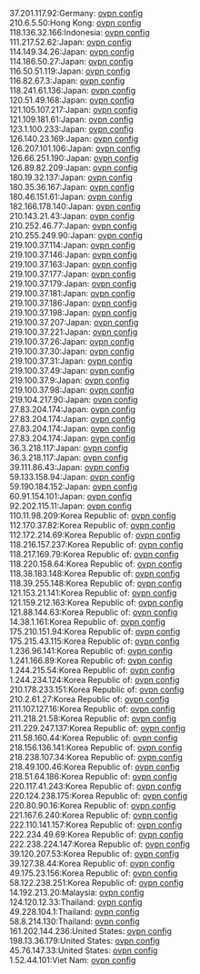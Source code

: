 37.201.117.92:Germany: [ovpn config](vpn/37_201_117_92.ovpn)  
210.6.5.50:Hong Kong: [ovpn config](vpn/210_6_5_50.ovpn)  
118.136.32.166:Indonesia: [ovpn config](vpn/118_136_32_166.ovpn)  
111.217.52.62:Japan: [ovpn config](vpn/111_217_52_62.ovpn)  
114.149.34.26:Japan: [ovpn config](vpn/114_149_34_26.ovpn)  
114.186.50.27:Japan: [ovpn config](vpn/114_186_50_27.ovpn)  
116.50.51.119:Japan: [ovpn config](vpn/116_50_51_119.ovpn)  
116.82.67.3:Japan: [ovpn config](vpn/116_82_67_3.ovpn)  
118.241.61.136:Japan: [ovpn config](vpn/118_241_61_136.ovpn)  
120.51.49.168:Japan: [ovpn config](vpn/120_51_49_168.ovpn)  
121.105.107.217:Japan: [ovpn config](vpn/121_105_107_217.ovpn)  
121.109.181.61:Japan: [ovpn config](vpn/121_109_181_61.ovpn)  
123.1.100.233:Japan: [ovpn config](vpn/123_1_100_233.ovpn)  
126.140.23.169:Japan: [ovpn config](vpn/126_140_23_169.ovpn)  
126.207.101.106:Japan: [ovpn config](vpn/126_207_101_106.ovpn)  
126.66.251.190:Japan: [ovpn config](vpn/126_66_251_190.ovpn)  
126.89.82.209:Japan: [ovpn config](vpn/126_89_82_209.ovpn)  
180.19.32.137:Japan: [ovpn config](vpn/180_19_32_137.ovpn)  
180.35.36.167:Japan: [ovpn config](vpn/180_35_36_167.ovpn)  
180.46.151.61:Japan: [ovpn config](vpn/180_46_151_61.ovpn)  
182.166.178.140:Japan: [ovpn config](vpn/182_166_178_140.ovpn)  
210.143.21.43:Japan: [ovpn config](vpn/210_143_21_43.ovpn)  
210.252.46.77:Japan: [ovpn config](vpn/210_252_46_77.ovpn)  
210.255.249.90:Japan: [ovpn config](vpn/210_255_249_90.ovpn)  
219.100.37.114:Japan: [ovpn config](vpn/219_100_37_114.ovpn)  
219.100.37.146:Japan: [ovpn config](vpn/219_100_37_146.ovpn)  
219.100.37.163:Japan: [ovpn config](vpn/219_100_37_163.ovpn)  
219.100.37.177:Japan: [ovpn config](vpn/219_100_37_177.ovpn)  
219.100.37.179:Japan: [ovpn config](vpn/219_100_37_179.ovpn)  
219.100.37.181:Japan: [ovpn config](vpn/219_100_37_181.ovpn)  
219.100.37.186:Japan: [ovpn config](vpn/219_100_37_186.ovpn)  
219.100.37.198:Japan: [ovpn config](vpn/219_100_37_198.ovpn)  
219.100.37.207:Japan: [ovpn config](vpn/219_100_37_207.ovpn)  
219.100.37.221:Japan: [ovpn config](vpn/219_100_37_221.ovpn)  
219.100.37.26:Japan: [ovpn config](vpn/219_100_37_26.ovpn)  
219.100.37.30:Japan: [ovpn config](vpn/219_100_37_30.ovpn)  
219.100.37.31:Japan: [ovpn config](vpn/219_100_37_31.ovpn)  
219.100.37.49:Japan: [ovpn config](vpn/219_100_37_49.ovpn)  
219.100.37.9:Japan: [ovpn config](vpn/219_100_37_9.ovpn)  
219.100.37.98:Japan: [ovpn config](vpn/219_100_37_98.ovpn)  
219.104.217.90:Japan: [ovpn config](vpn/219_104_217_90.ovpn)  
27.83.204.174:Japan: [ovpn config](vpn/27_83_204_174.ovpn)  
27.83.204.174:Japan: [ovpn config](vpn/27_83_204_174.ovpn)  
27.83.204.174:Japan: [ovpn config](vpn/27_83_204_174.ovpn)  
27.83.204.174:Japan: [ovpn config](vpn/27_83_204_174.ovpn)  
36.3.218.117:Japan: [ovpn config](vpn/36_3_218_117.ovpn)  
36.3.218.117:Japan: [ovpn config](vpn/36_3_218_117.ovpn)  
39.111.86.43:Japan: [ovpn config](vpn/39_111_86_43.ovpn)  
59.133.158.94:Japan: [ovpn config](vpn/59_133_158_94.ovpn)  
59.190.184.152:Japan: [ovpn config](vpn/59_190_184_152.ovpn)  
60.91.154.101:Japan: [ovpn config](vpn/60_91_154_101.ovpn)  
92.202.115.11:Japan: [ovpn config](vpn/92_202_115_11.ovpn)  
110.11.98.209:Korea Republic of: [ovpn config](vpn/110_11_98_209.ovpn)  
112.170.37.82:Korea Republic of: [ovpn config](vpn/112_170_37_82.ovpn)  
112.172.214.69:Korea Republic of: [ovpn config](vpn/112_172_214_69.ovpn)  
118.216.157.237:Korea Republic of: [ovpn config](vpn/118_216_157_237.ovpn)  
118.217.169.79:Korea Republic of: [ovpn config](vpn/118_217_169_79.ovpn)  
118.220.158.64:Korea Republic of: [ovpn config](vpn/118_220_158_64.ovpn)  
118.38.183.148:Korea Republic of: [ovpn config](vpn/118_38_183_148.ovpn)  
118.39.255.148:Korea Republic of: [ovpn config](vpn/118_39_255_148.ovpn)  
121.153.21.141:Korea Republic of: [ovpn config](vpn/121_153_21_141.ovpn)  
121.159.212.163:Korea Republic of: [ovpn config](vpn/121_159_212_163.ovpn)  
121.88.144.63:Korea Republic of: [ovpn config](vpn/121_88_144_63.ovpn)  
14.38.1.161:Korea Republic of: [ovpn config](vpn/14_38_1_161.ovpn)  
175.210.151.94:Korea Republic of: [ovpn config](vpn/175_210_151_94.ovpn)  
175.215.43.115:Korea Republic of: [ovpn config](vpn/175_215_43_115.ovpn)  
1.236.96.141:Korea Republic of: [ovpn config](vpn/1_236_96_141.ovpn)  
1.241.166.89:Korea Republic of: [ovpn config](vpn/1_241_166_89.ovpn)  
1.244.215.54:Korea Republic of: [ovpn config](vpn/1_244_215_54.ovpn)  
1.244.234.124:Korea Republic of: [ovpn config](vpn/1_244_234_124.ovpn)  
210.178.233.151:Korea Republic of: [ovpn config](vpn/210_178_233_151.ovpn)  
210.2.61.27:Korea Republic of: [ovpn config](vpn/210_2_61_27.ovpn)  
211.107.127.16:Korea Republic of: [ovpn config](vpn/211_107_127_16.ovpn)  
211.218.21.58:Korea Republic of: [ovpn config](vpn/211_218_21_58.ovpn)  
211.229.247.137:Korea Republic of: [ovpn config](vpn/211_229_247_137.ovpn)  
211.58.160.44:Korea Republic of: [ovpn config](vpn/211_58_160_44.ovpn)  
218.156.136.141:Korea Republic of: [ovpn config](vpn/218_156_136_141.ovpn)  
218.238.107.34:Korea Republic of: [ovpn config](vpn/218_238_107_34.ovpn)  
218.49.100.46:Korea Republic of: [ovpn config](vpn/218_49_100_46.ovpn)  
218.51.64.186:Korea Republic of: [ovpn config](vpn/218_51_64_186.ovpn)  
220.117.41.243:Korea Republic of: [ovpn config](vpn/220_117_41_243.ovpn)  
220.124.238.175:Korea Republic of: [ovpn config](vpn/220_124_238_175.ovpn)  
220.80.90.16:Korea Republic of: [ovpn config](vpn/220_80_90_16.ovpn)  
221.167.6.240:Korea Republic of: [ovpn config](vpn/221_167_6_240.ovpn)  
222.110.141.157:Korea Republic of: [ovpn config](vpn/222_110_141_157.ovpn)  
222.234.49.69:Korea Republic of: [ovpn config](vpn/222_234_49_69.ovpn)  
222.238.224.147:Korea Republic of: [ovpn config](vpn/222_238_224_147.ovpn)  
39.120.207.53:Korea Republic of: [ovpn config](vpn/39_120_207_53.ovpn)  
39.127.38.44:Korea Republic of: [ovpn config](vpn/39_127_38_44.ovpn)  
49.175.23.156:Korea Republic of: [ovpn config](vpn/49_175_23_156.ovpn)  
58.122.238.251:Korea Republic of: [ovpn config](vpn/58_122_238_251.ovpn)  
14.192.213.20:Malaysia: [ovpn config](vpn/14_192_213_20.ovpn)  
124.120.12.33:Thailand: [ovpn config](vpn/124_120_12_33.ovpn)  
49.228.104.1:Thailand: [ovpn config](vpn/49_228_104_1.ovpn)  
58.8.214.130:Thailand: [ovpn config](vpn/58_8_214_130.ovpn)  
161.202.144.236:United States: [ovpn config](vpn/161_202_144_236.ovpn)  
198.13.36.179:United States: [ovpn config](vpn/198_13_36_179.ovpn)  
45.76.147.33:United States: [ovpn config](vpn/45_76_147_33.ovpn)  
1.52.44.101:Viet Nam: [ovpn config](vpn/1_52_44_101.ovpn)  
